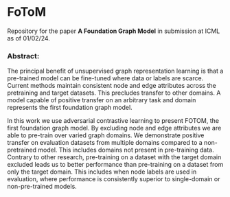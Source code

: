 # FoToM

Repository for the paper **A Foundation Graph Model** in submission at ICML as of 01/02/24.

### Abstract:

The principal benefit of unsupervised graph representation learning is that a pre-trained model can be fine-tuned where data or labels are scarce.
Current methods maintain consistent node and edge attributes across the pretraining and target datasets. 
This precludes transfer to other domains.
A model capable of positive transfer on an arbitrary task and domain represents the first foundation graph model.

In this work we use adversarial contrastive learning to present FOTOM, the first foundation graph model. 
By excluding node and edge attributes we are able to pre-train over varied graph domains.
We demonstrate positive transfer on evaluation datasets from multiple domains compared to a non-pretrained model. 
This includes domains not present in pre-training data. 
Contrary to other research, pre-training on a dataset with the target domain excluded leads us to better performance than pre-training on a dataset from only the target domain. 
This includes when node labels are used in evaluation, where performance is consistently superior to single-domain or non-pre-trained models.




